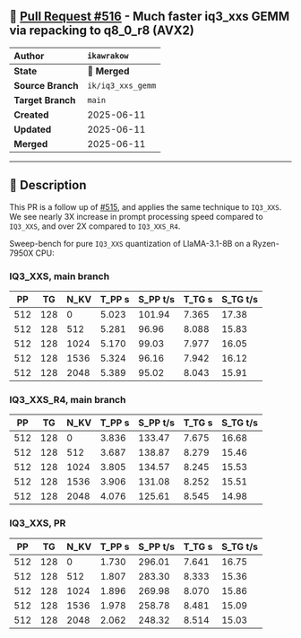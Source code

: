 ## 🔀 [Pull Request #516](https://github.com/ikawrakow/ik_llama.cpp/pull/516) - Much faster iq3_xxs GEMM via repacking to q8_0_r8 (AVX2)

| **Author** | `ikawrakow` |
| :--- | :--- |
| **State** | 🔀 **Merged** |
| **Source Branch** | `ik/iq3_xxs_gemm` |
| **Target Branch** | `main` |
| **Created** | 2025-06-11 |
| **Updated** | 2025-06-11 |
| **Merged** | 2025-06-11 |

---

## 📄 Description

This PR is a follow up of [#515](https://github.com/ikawrakow/ik_llama.cpp/issues/515), and applies the same technique to `IQ3_XXS`. We see nearly 3X increase in prompt processing speed compared to `IQ3_XXS`, and over 2X compared to `IQ3_XXS_R4`.

Sweep-bench for pure `IQ3_XXS` quantization of LlaMA-3.1-8B on a Ryzen-7950X CPU:

### IQ3_XXS, main branch

|    PP |     TG |   N_KV |   T_PP s | S_PP t/s |   T_TG s | S_TG t/s |
|-------|--------|--------|----------|----------|----------|----------|  
|   512 |    128 |      0 |    5.023 |   101.94 |    7.365 |    17.38 |   
|   512 |    128 |    512 |    5.281 |    96.96 |    8.088 |    15.83 |   
|   512 |    128 |   1024 |    5.170 |    99.03 |    7.977 |    16.05 |   
|   512 |    128 |   1536 |    5.324 |    96.16 |    7.942 |    16.12 |   
|   512 |    128 |   2048 |    5.389 |    95.02 |    8.043 |    15.91 |

### IQ3_XXS_R4, main branch

|    PP |     TG |   N_KV |   T_PP s | S_PP t/s |   T_TG s | S_TG t/s |
|-------|--------|--------|----------|----------|----------|----------|
|   512 |    128 |      0 |    3.836 |   133.47 |    7.675 |    16.68 |
|   512 |    128 |    512 |    3.687 |   138.87 |    8.279 |    15.46 |
|   512 |    128 |   1024 |    3.805 |   134.57 |    8.245 |    15.53 |
|   512 |    128 |   1536 |    3.906 |   131.08 |    8.252 |    15.51 |
|   512 |    128 |   2048 |    4.076 |   125.61 |    8.545 |    14.98 |

### IQ3_XXS, PR

|    PP |     TG |   N_KV |   T_PP s | S_PP t/s |   T_TG s | S_TG t/s |
|-------|--------|--------|----------|----------|----------|----------|
|   512 |    128 |      0 |    1.730 |   296.01 |    7.641 |    16.75 |
|   512 |    128 |    512 |    1.807 |   283.30 |    8.333 |    15.36 |
|   512 |    128 |   1024 |    1.896 |   269.98 |    8.070 |    15.86 |
|   512 |    128 |   1536 |    1.978 |   258.78 |    8.481 |    15.09 |
|   512 |    128 |   2048 |    2.062 |   248.32 |    8.514 |    15.03 |